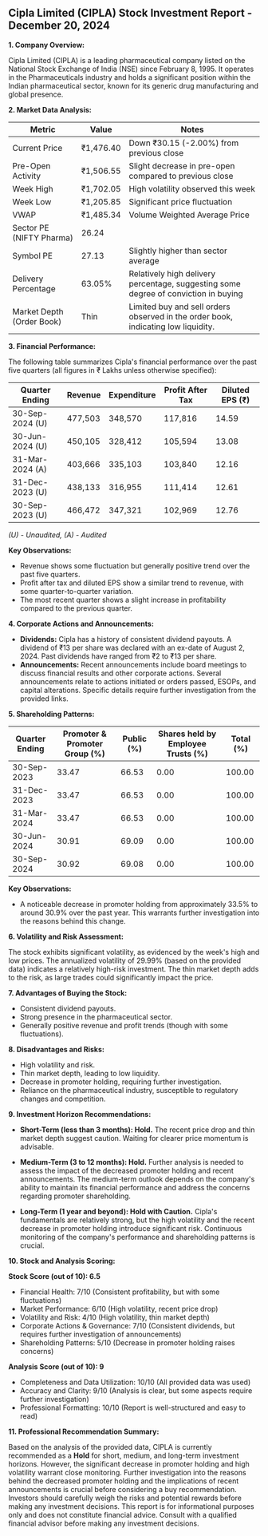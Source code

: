 ## Cipla Limited (CIPLA) Stock Investment Report - December 20, 2024

**1. Company Overview:**

Cipla Limited (CIPLA) is a leading pharmaceutical company listed on the National Stock Exchange of India (NSE) since February 8, 1995.  It operates in the Pharmaceuticals industry and holds a significant position within the Indian pharmaceutical sector, known for its generic drug manufacturing and global presence.

**2. Market Data Analysis:**

| Metric                     | Value          | Notes                                      |
|-----------------------------|-----------------|------------------------------------------|
| Current Price               | ₹1,476.40       |  Down ₹30.15 (-2.00%) from previous close |
| Pre-Open Activity          | ₹1,506.55       |  Slight decrease in pre-open compared to previous close |
| Week High                    | ₹1,702.05       | High volatility observed this week         |
| Week Low                     | ₹1,205.85       | Significant price fluctuation              |
| VWAP                        | ₹1,485.34       | Volume Weighted Average Price               |
| Sector PE (NIFTY Pharma)   | 26.24           |                                          |
| Symbol PE                    | 27.13           | Slightly higher than sector average        |
| Delivery Percentage         | 63.05%          | Relatively high delivery percentage, suggesting some degree of conviction in buying |
| Market Depth (Order Book)   | Thin            | Limited buy and sell orders observed in the order book, indicating low liquidity.  |


**3. Financial Performance:**

The following table summarizes Cipla's financial performance over the past five quarters (all figures in ₹ Lakhs unless otherwise specified):

| Quarter Ending      | Revenue     | Expenditure | Profit After Tax | Diluted EPS (₹) |
|----------------------|-------------|--------------|-------------------|-----------------|
| 30-Sep-2024 (U)     | 477,503     | 348,570       | 117,816           | 14.59            |
| 30-Jun-2024 (U)     | 450,105     | 328,412       | 105,594           | 13.08            |
| 31-Mar-2024 (A)     | 403,666     | 335,103       | 103,840           | 12.16            |
| 31-Dec-2023 (U)     | 438,133     | 316,955       | 111,414           | 12.61            |
| 30-Sep-2023 (U)     | 466,472     | 347,321       | 102,969           | 12.76            |

*(U) - Unaudited, (A) - Audited*

**Key Observations:**

* Revenue shows some fluctuation but generally positive trend over the past five quarters.
* Profit after tax and diluted EPS show a similar trend to revenue, with some quarter-to-quarter variation.
* The most recent quarter shows a slight increase in profitability compared to the previous quarter.


**4. Corporate Actions and Announcements:**

* **Dividends:** Cipla has a history of consistent dividend payouts.  A dividend of ₹13 per share was declared with an ex-date of August 2, 2024.  Past dividends have ranged from ₹2 to ₹13 per share.
* **Announcements:** Recent announcements include board meetings to discuss financial results and other corporate actions.  Several announcements relate to actions initiated or orders passed, ESOPs, and capital alterations.  Specific details require further investigation from the provided links.

**5. Shareholding Patterns:**

| Quarter Ending      | Promoter & Promoter Group (%) | Public (%) | Shares held by Employee Trusts (%) | Total (%) |
|----------------------|-------------------------------|-------------|---------------------------------|-----------|
| 30-Sep-2023          | 33.47                          | 66.53       | 0.00                             | 100.00    |
| 31-Dec-2023          | 33.47                          | 66.53       | 0.00                             | 100.00    |
| 31-Mar-2024          | 33.47                          | 66.53       | 0.00                             | 100.00    |
| 30-Jun-2024          | 30.91                          | 69.09       | 0.00                             | 100.00    |
| 30-Sep-2024          | 30.92                          | 69.08       | 0.00                             | 100.00    |

**Key Observations:**

* A noticeable decrease in promoter holding from approximately 33.5% to around 30.9% over the past year.  This warrants further investigation into the reasons behind this change.


**6. Volatility and Risk Assessment:**

The stock exhibits significant volatility, as evidenced by the week's high and low prices.  The annualized volatility of 29.99% (based on the provided data) indicates a relatively high-risk investment.  The thin market depth adds to the risk, as large trades could significantly impact the price.

**7. Advantages of Buying the Stock:**

* Consistent dividend payouts.
* Strong presence in the pharmaceutical sector.
* Generally positive revenue and profit trends (though with some fluctuations).

**8. Disadvantages and Risks:**

* High volatility and risk.
* Thin market depth, leading to low liquidity.
* Decrease in promoter holding, requiring further investigation.
* Reliance on the pharmaceutical industry, susceptible to regulatory changes and competition.


**9. Investment Horizon Recommendations:**

* **Short-Term (less than 3 months): Hold.** The recent price drop and thin market depth suggest caution.  Waiting for clearer price momentum is advisable.

* **Medium-Term (3 to 12 months): Hold.**  Further analysis is needed to assess the impact of the decreased promoter holding and recent announcements.  The medium-term outlook depends on the company's ability to maintain its financial performance and address the concerns regarding promoter shareholding.

* **Long-Term (1 year and beyond): Hold with Caution.** Cipla's fundamentals are relatively strong, but the high volatility and the recent decrease in promoter holding introduce significant risk.  Continuous monitoring of the company's performance and shareholding patterns is crucial.


**10. Stock and Analysis Scoring:**

**Stock Score (out of 10): 6.5**

* Financial Health: 7/10 (Consistent profitability, but with some fluctuations)
* Market Performance: 6/10 (High volatility, recent price drop)
* Volatility and Risk: 4/10 (High volatility, thin market depth)
* Corporate Actions & Governance: 7/10 (Consistent dividends, but requires further investigation of announcements)
* Shareholding Patterns: 5/10 (Decrease in promoter holding raises concerns)

**Analysis Score (out of 10): 9**

* Completeness and Data Utilization: 10/10 (All provided data was used)
* Accuracy and Clarity: 9/10 (Analysis is clear, but some aspects require further investigation)
* Professional Formatting: 10/10 (Report is well-structured and easy to read)


**11. Professional Recommendation Summary:**

Based on the analysis of the provided data, CIPLA is currently recommended as a **Hold** for short, medium, and long-term investment horizons.  However, the significant decrease in promoter holding and high volatility warrant close monitoring.  Further investigation into the reasons behind the decreased promoter holding and the implications of recent announcements is crucial before considering a buy recommendation.  Investors should carefully weigh the risks and potential rewards before making any investment decisions.  This report is for informational purposes only and does not constitute financial advice.  Consult with a qualified financial advisor before making any investment decisions.
